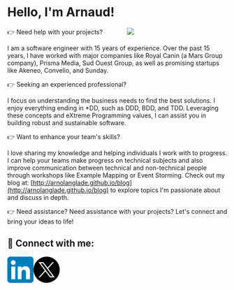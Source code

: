 # Hello, I'm Arnaud!

<img align='right' src="https://media.giphy.com/media/M9gbBd9nbDrOTu1Mqx/giphy.gif" width="230">

👉 Need help with your projects?

I am a software engineer with 15 years of experience. Over the past 15 years, I have worked with major companies like Royal Canin (a Mars Group company), Prisma Media, Sud Ouest Group, as well as promising startups like Akeneo, Convelio, and Sunday.


👉 Seeking an experienced professional?

I focus on understanding the business needs to find the best solutions. I enjoy everything ending in *DD, such as DDD, BDD, and TDD. Leveraging these concepts and eXtreme Programming values, I can assist you in building robust and sustainable software. 


👉 Want to enhance your team's skills?

I love sharing my knowledge and helping individuals I work with to progress. I can help your teams make progress on technical subjects and also improve communication between technical and non-technical people through workshops like Example Mapping or Event Storming. Check out my blog at: [http://arnolanglade.github.io/blog](http://arnolanglade.github.io/blog) to explore topics I'm passionate about and discuss in depth. 

👉 Need assistance?  Need assistance with your projects? Let's connect and bring your ideas to life!

## 🤝 Connect with me:

<a href="https://www.linkedin.com/in/arnaudlanglade/"><img align="left" src="https://raw.githubusercontent.com/arnolanglade/arnolanglade/main/linkedin.svg" alt="Arnaud Langlade | LinkedIn" width="60px"/></a>
<a href="https://twitter.com/arnolanglade"><img align="left" src="https://raw.githubusercontent.com/arnolanglade/arnolanglade/main/x.svg" alt="Arnaud Langlade | X" width="60px"/></a>
